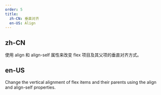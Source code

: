 ```yaml
---
order: 5
title:
  zh-CN: 垂直对齐
  en-US: Align
---
```


## zh-CN

使用 align 和 align-self 属性来改变 flex 项目及其父项的垂直对齐方式。

## en-US

Change the vertical alignment of flex items and their parents using the align and align-self properties.

